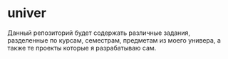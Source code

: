 # univer
Данный репозиторий будет содержать различные задания, разделенные по курсам, семестрам, предметам из моего универа, а также те проекты которые я разрабатываю сам.
